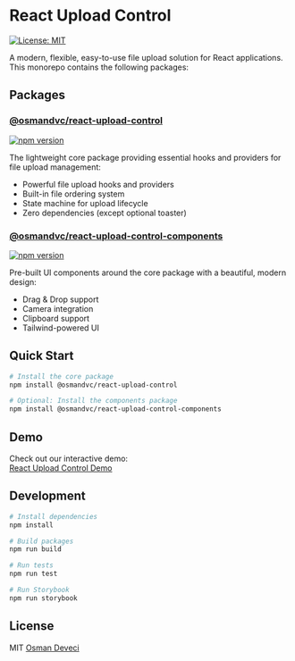 # React Upload Control

[![License: MIT](https://img.shields.io/badge/License-MIT-yellow.svg)](https://opensource.org/licenses/MIT)

A modern, flexible, easy-to-use file upload solution for React applications. This monorepo contains the following packages:

## Packages

### [@osmandvc/react-upload-control](packages/core/README.md)

[![npm version](https://img.shields.io/npm/v/@osmandvc/react-upload-control.svg)](https://www.npmjs.com/package/@osmandvc/react-upload-control)

The lightweight core package providing essential hooks and providers for file upload management:

- Powerful file upload hooks and providers
- Built-in file ordering system
- State machine for upload lifecycle
- Zero dependencies (except optional toaster)

### [@osmandvc/react-upload-control-components](packages/components/README.md)

[![npm version](https://img.shields.io/npm/v/@osmandvc/react-upload-control-components.svg)](https://www.npmjs.com/package/@osmandvc/react-upload-control-components)

Pre-built UI components around the core package with a beautiful, modern design:

- Drag & Drop support
- Camera integration
- Clipboard support
- Tailwind-powered UI

## Quick Start

```bash
# Install the core package
npm install @osmandvc/react-upload-control

# Optional: Install the components package
npm install @osmandvc/react-upload-control-components
```

## Demo

Check out our interactive demo:  
[React Upload Control Demo](https://main--675c9582166050575d7b72e2.chromatic.com)

## Development

```bash
# Install dependencies
npm install

# Build packages
npm run build

# Run tests
npm run test

# Run Storybook
npm run storybook
```

## License

MIT [Osman Deveci](https://github.com/osmandvc)
